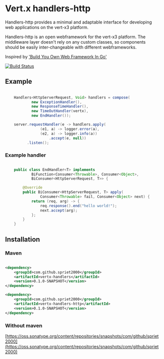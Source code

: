 # Vert.x handlers-http

Handlers-http provides a minimal and adaptable interface for developing web applications on the vert-x3 platform.

Handlers-http is an open webframework for the vert-x3 platform. The middleware layer doesn't rely on any custom classes, so components should be easily inter-changeable with different webframeworks.

Inspired by ['Build You Own Web Framework In Go'](https://www.nicolasmerouze.com/build-web-framework-golang)

[![Build Status](https://travis-ci.org/spriet2000/vertx-handlers-http.svg?branch=master)](https://travis-ci.org/spriet2000/vertx-handlers-http)

## Example

```java 
    
    Handlers<HttpServerRequest, Void> handlers = compose(
            new ExceptionHandler(),
            new ResponseTimeHandler(),
            new TimeOutHandler(vertx),
            new EndHandler());

    server.requestHandler(e -> handlers.apply(
                (e1, a) -> logger.error(a),
                (e2, a) -> logger.info(a))
                    .accept(e, null))
          .listen();

```

### Example handler

``` java

    public class EndHandler<T> implements 
            BiFunction<Consumer<Throwable>, Consumer<Object>,
            BiConsumer<HttpServerRequest, T>> {

        @Override
        public BiConsumer<HttpServerRequest, T> apply(
                Consumer<Throwable> fail, Consumer<Object> next) {
            return (req, arg) -> {
                req.response().end("hello world!");
                next.accept(arg);
            };
        }
    }    

```


## Installation

### Maven

```xml

<dependency>
    <groupId>com.github.spriet2000</groupId>
    <artifactId>vertx-handlers</artifactId>
    <version>0.1.0-SNAPSHOT</version>
</dependency>

<dependency>
    <groupId>com.github.spriet2000</groupId>
    <artifactId>vertx-handlers-http</artifactId>
    <version>0.1.0-SNAPSHOT</version>
</dependency>

```

### Without maven

[https://oss.sonatype.org/content/repositories/snapshots/com/github/spriet2000](https://oss.sonatype.org/content/repositories/snapshots/com/github/spriet2000)
